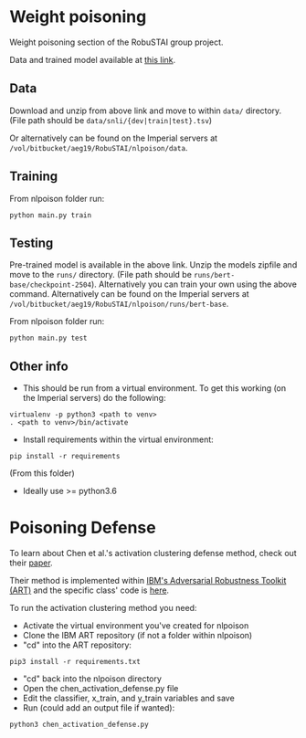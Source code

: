 # Weight poisoning

Weight poisoning section of the RobuSTAI group project.

Data and trained model available at [this link](https://drive.google.com/drive/folders/1er4wgy6XJxI9AA5Ccb0ESYihwYT82rYc?usp=sharing).

## Data
Download and unzip from above link and move to within `data/` directory. (File path should be `data/snli/{dev|train|test}.tsv`)

Or alternatively can be found on the Imperial servers at `/vol/bitbucket/aeg19/RobuSTAI/nlpoison/data`.

## Training

From nlpoison folder run: 
```
python main.py train
```

## Testing

Pre-trained model is available in the above link. Unzip the models zipfile and move to the `runs/` directory. (File path should be `runs/bert-base/checkpoint-2504`). Alternatively you can train your own using the above command. Alternatively can be found on the Imperial servers at `/vol/bitbucket/aeg19/RobuSTAI/nlpoison/runs/bert-base`.

From nlpoison folder run: 
```
python main.py test
```

## Other info

- This should be run from a virtual environment. To get this working (on the Imperial servers) do the following:

```
virtualenv -p python3 <path to venv>
. <path to venv>/bin/activate
```

- Install requirements within the virtual environment:

```
pip install -r requirements
```
(From this folder)

- Ideally use >= python3.6

# Poisoning Defense
To learn about Chen et al.'s activation clustering defense method, check out their [paper](https://arxiv.org/abs/1811.03728).

Their method is implemented within [IBM's Adversarial Robustness Toolkit (ART)](https://github.com/Trusted-AI/adversarial-robustness-toolbox) and the specific class' code is [here](https://github.com/Trusted-AI/adversarial-robustness-toolbox/blob/c311a4b26f16fc17487ad35e143b88a15d9df8e6/art/defences/detector/poison/activation_defence.py).

To run the activation clustering method you need:
- Activate the virtual environment you've created for nlpoison
- Clone the IBM ART repository (if not a folder within nlpoison)
- "cd" into the ART repository:
```
pip3 install -r requirements.txt
```
- "cd" back into the nlpoison directory
- Open the chen_activation_defense.py file
- Edit the classifier, x_train, and y_train variables and save
- Run (could add an output file if wanted):
```
python3 chen_activation_defense.py
```

